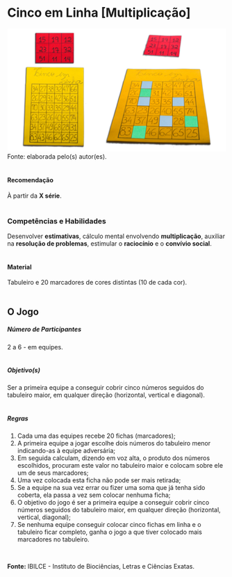 # Cinco em Linha [Multiplicação]  

![Cinco em Linha (Multiplicação)](/imagens/jogos/cinco-em-linha.jpg "Cinco em Linha (Multiplicação)")  
Fonte: elaborada pelo(s) autor(es).    
<br/>  

#### <i class="fa fa-thumbs-o-up"></i> Recomendação  
À partir da **X série**.  
<br/>
### <i class="fa fa-child"></i> Competências e Habilidades  
Desenvolver **estimativas**, cálculo mental envolvendo **multiplicação**, auxiliar na **resolução de problemas**, estimular o **raciocínio** e o **convívio social**.  
<br/>
#### <i class="fa fa-scissors"></i> Material  
Tabuleiro e 20 marcadores de cores distintas (10 de cada cor).  
<br/>
## <div class="row text-center">O Jogo</div>  
##### <i class="fa fa-users"></i> Número de Participantes  
2 a 6 - em equipes.  
<br/>
##### <i class="fa fa-trophy"></i> Objetivo(s)  
Ser a primeira equipe a conseguir cobrir cinco números seguidos do tabuleiro maior, em qualquer direção (horizontal, vertical e diagonal).  
<br/>
##### <i class="fa fa-thumb-tack"></i> Regras  
1.	Cada uma das equipes recebe 20 fichas (marcadores);  
2.	A primeira equipe a jogar escolhe dois números do tabuleiro menor indicando-as à equipe adversária;  
3.	Em seguida calculam, dizendo em voz alta, o produto dos números escolhidos, procuram este valor no tabuleiro maior e colocam sobre ele um de seus marcadores;  
4.	Uma vez colocada esta ficha não pode ser mais retirada;  
5.	Se a equipe na sua vez errar ou fizer uma soma que já tenha sido coberta, ela passa a vez sem colocar nenhuma ficha;  
6.	O objetivo do jogo é ser a primeira equipe a conseguir cobrir cinco números seguidos do tabuleiro maior, em qualquer direção (horizontal, vertical, diagonal);  
7.	Se nenhuma equipe conseguir colocar cinco fichas em linha e o tabuleiro ficar completo, ganha o jogo a que tiver colocado mais marcadores no tabuleiro.  
<br/>

**Fonte:** IBILCE - Instituto de Biociências, Letras e Ciências Exatas.  
<br/>  
<br/>  
